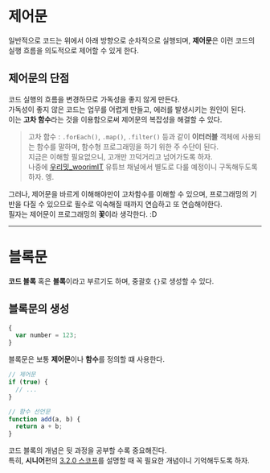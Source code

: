 # 제어문
일반적으로 코드는 위에서 아래 방향으로 순차적으로 실행되며, **제어문**은 이런 코드의 실행 흐름을 의도적으로 제어할 수 있게 한다.

## 제어문의 단점
코드 실행의 흐름을 변경하므로 가독성을 좋지 않게 만든다.  
가독성이 좋지 않은 코드는 업무를 어렵게 만들고, 에러를 발생시키는 원인이 된다.  
이는 **고차 함수**라는 것을 이용함으로써 제어문의 복잡성을 해결할 수 있다.

> 고차 함수 : ```.forEach()```, ```.map()```, ```.filter()``` 등과 같이 **이터러블** 객체에 사용되는 함수를 말하며, 함수형 프로그래밍을 하기 위한 주 수단이 된다.  
지금은 이해할 필요없으니, 고개만 끄덕거리고 넘어가도록 하자.  
나중에 [우리밋_woorimIT](https://www.youtube.com/channel/UCS0F25vig_sPIQXMiK8IdSg) 유튜브 채널에서 별도로 다룰 예정이니 구독해두도록 하자. 엥.

그러나, 제어문을 바르게 이해해야만이 고차함수를 이해할 수 있으며, 프로그래밍의 기반을 다질 수 있으므로 필수로 익숙해질 때까지 연습하고 또 연습해야한다.  
필자는 제어문이 프로그래밍의 **꽃**이라 생각한다. :D

---

# 블록문
**코드 블록** 혹은 **블록**이라고 부르기도 하며, 중괄호 ```{}```로 생성할 수 있다.

## 블록문의 생성
```js
{
  var number = 123;
}
```

블록문은 보통 **제어문**이나 **함수**를 정의할 떄 사용한다.

```js
// 제어문
if (true) {
  // ...
}

// 함수 선언문
function add(a, b) {
  return a + b;
}
```

코드 블록의 개념은 뒷 과정을 공부할 수록 중요해진다.  
특히, **시니어**편의 [3.2.0 스코프]()를 설명할 때 꼭 필요한 개념이니 기억해두도록 하자.